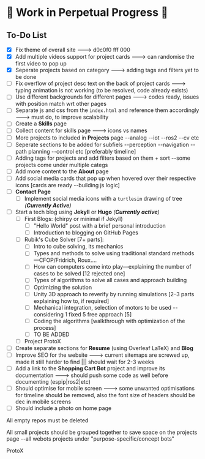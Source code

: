 # 🚧 Work in Perpetual Progress 🚧

## To-Do List

- [x] Fix theme of overall site ---> d0c0f0 fff 000
- [x] Add multiple videos support for project cards ---> can randomise the first video to pop up
- [x] Seperate projects based on category ---> adding tags and filters yet to be done
- [ ] Fix overflow of project desc text on the back of project cards ---> typing animation is not working (to be resolved, code already exists)
- [ ] Use different backgrounds for different pages  ---> codes ready, issues with position match wrt other pages
- [ ] Separate js and css from the `index.html` and reference them accordingly  ---> must do, to improve scalability
- [ ] Create a **Skills** page
- [ ] Collect content for skills page ---> icons vs names
- [ ] More projects to included in **Projects** page --analog --iot --ros2 --cv etc
- [ ] Seperate sections to be added for subfiels --perception --navigation --path planning --control etc [preferably timeline]
- [ ] Adding tags for projects and add filters based on them + sort --some projects come under multiple categs
- [ ] Add more content to the **About** page  
- [ ] Add social media cards that pop up when hovered over their respective icons [cards are ready --building js logic]
- [ ] **Contact Page**  
  - [ ] Implement social media icons with a `turtlesim` drawing of tree *(**Currently Active**)*  
- [ ] Start a tech blog using **Jekyll** or **Hugo** *(**Currently active**)*
  - [ ] First Blogs: (chirpy or minimal if Jekyll)
    - [ ] "Hello World" post with a brief personal introduction  
    - [ ] Introduction to blogging on GitHub Pages
  - [ ] Rubik's Cube Solver [7+ parts]:
    - [ ] Intro to cube solving, its mechanics  
    - [ ] Types and methods to solve using traditional standard methods—CFOP/Fridrich, Roux....  
    - [ ] How can computers come into play—explaining the number of cases to be solved [12 rejected one]  
    - [ ] Types of algorithms to solve all cases and approach building  
    - [ ] Optimizing the solution  
    - [ ] Unity 3D approach to reverify by running simulations [2–3 parts explaining how to, if required]  
    - [ ] Mechanical integration, selection of motors to be used -- considering 1 fixed 5 free approach [5] 
    - [ ] Coding the algorithms [walkthrough with optimization of the process]  
    - [ ] TO BE ADDED
  - [ ] Project ProtoX
- [ ] Create separate sections for **Resume** (using Overleaf LaTeX) and **Blog**  
- [ ] Improve SEO for the website  ---> current sitemaps are screwed up, made it still harder to find ||| should wait for 2-3 weeks
- [ ] Add a link to the **Shopping Cart Bot** project and improve its documentation  ---> should push some code as well before documenting (espip|ros2|etc)
- [ ] Should optimise for mobile screen ---> some unwanted optimisations for timeline should be removed, also the font size of headers should be dec in mobile screens
- [ ] Should include a photo on home page

All empty repos must be deleted 

All small projects should be grouped together to save space on the projects page --all webots projects under "purpose-specific/concept bots"

ProtoX
